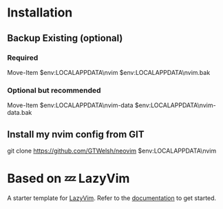 # Installation

## Backup Existing (optional)

### Required

Move-Item $env:LOCALAPPDATA\nvim $env:LOCALAPPDATA\nvim.bak

### Optional but recommended

Move-Item $env:LOCALAPPDATA\nvim-data $env:LOCALAPPDATA\nvim-data.bak

## Install my nvim config from GIT

git clone https://github.com/GTWelsh/neovim $env:LOCALAPPDATA\nvim

# Based on 💤 LazyVim

A starter template for [LazyVim](https://github.com/LazyVim/LazyVim).
Refer to the [documentation](https://lazyvim.github.io/installation) to get started.
